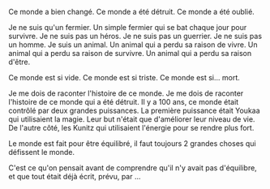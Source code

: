 Ce monde a bien changé. Ce monde a été détruit. Ce monde a été oublié.

Je ne suis qu'un fermier. Un simple fermier qui se bat chaque jour pour survivre. Je ne suis pas un héros. Je ne suis pas un guerrier. Je ne suis pas un homme. Je suis un animal. Un animal qui a perdu sa raison de vivre. Un animal qui a perdu sa raison de survivre. Un animal qui a perdu sa raison d'être.

Ce monde est si vide. Ce monde est si triste. Ce monde est si... mort.

Je me dois de raconter l'histoire de ce monde. Je me dois de raconter l'histoire de ce monde qui a été détruit. Il y a 100 ans, ce monde était contrôlé par deux grandes puissances. La première puissance était Youkaa qui utilisaient la magie. Leur but n'était que d'améliorer leur niveau de vie. De l'autre côté, les Kunitz qui utilisaient l'énergie pour se rendre plus fort.

Le monde est fait pour être équilibré, il faut toujours 2 grandes choses qui défissent le monde.

C'est ce qu'on pensait avant de comprendre qu'il n'y avait pas d'équilibre, et que tout était déjà écrit, prévu, par ...
